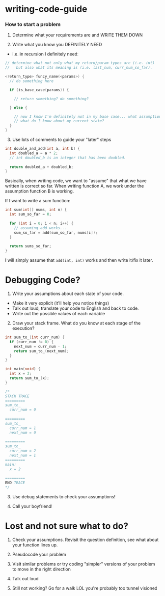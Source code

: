 # writing-code-guide

### How to start a problem

1. Determine what your requirements are and WRITE THEM DOWN

2. Write what you know you DEFINITELY NEED

  - i.e. in recursion I definitely need:

```c
// determine what not only what my return/param types are (i.e. int)
//   but also what its meaning is (i.e. last_num, curr_num_so_far).

<return_type> funcy_name(<params>) {
  // do something here

  if (is_base_case(params)) {

    // return something? do something?

  } else {

    // now I know I'm definitely not in my base case... what assumptions can I make?
    // what do I know about my current state?
  }
}
```

3. Use lots of comments to guide your "later" steps

```c
int double_and_add(int a, int b) {
  int doubled_a = a * 2;
  // int doubled_b is an integer that has been doubled.
  
  return doubled_a + doubled_b;
}
```

Basically, when writing code, we want to "assume" that what we have written is correct so far. When writing function A, we work under the assumption function B is working.

If I want to write a sum function:

```c
int sum(int[] nums, int n) {
  int sum_so_far = 0;
  
  for (int i = 0; i < n; i++) {
    // assuming add works...
    sum_so_far = add(sum_so_far, nums[i]);
  }
  
  return sums_so_far;
}
```

I will simply assume that `add(int, int)` works and then write it/fix it later.

# Debugging Code?

1. Write your assumptions about each state of your code.
  - Make it very explicit (it'll help you notice things)
  - Talk out loud, translate your code to English and back to code.
  - Write out the possible values of each variable

2. Draw your stack frame. What do you know at each stage of the execution?

```c
int sum_to_(int curr_num) {
  if (curr_num != 0) {
    next_num = curr_num - 1;
    return sum_to_(next_num);
  }
}

int main(void) {
  int x = 2;
  return sum_to_(x);
}

/*
STACK TRACE
=========
sum_to_
  curr_num = 0
  
=========
sum_to_
  curr_num = 1
  next_num = 0
  
=========
sum_to_
  curr_num = 2
  next_num = 1
=========
main:
  x = 2
  
=========
END TRACE
*/
```

3. Use debug statements to check your assumptions!

4. Call your boyfriend!

# Lost and not sure what to do?

1. Check your assumptions. Revisit the question definition, see what about your function lines up.

2. Pseudocode your problem

3. Visit similar problems or try coding "simpler" versions of your problem to move in the right direction

4. Talk out loud

5. Still not working? Go for a walk LOL you're probably too tunnel visioned
